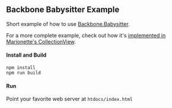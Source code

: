 ## Backbone Babysitter Example

Short example of how to use [Backbone.Babysitter](https://github.com/marionettejs/backbone.babysitter).

For a more complete example, check out how it's [implemented in Marionette's CollectionView](https://github.com/marionettejs/backbone.marionette/blob/3e63c45f87c28340f4ab6ff0fe80b84dba1cbc17/src/marionette.collectionview.js#L304).

#### Install and Build

```
npm install
npm run build
```

#### Run

Point your favorite web server at `htdocs/index.html`
